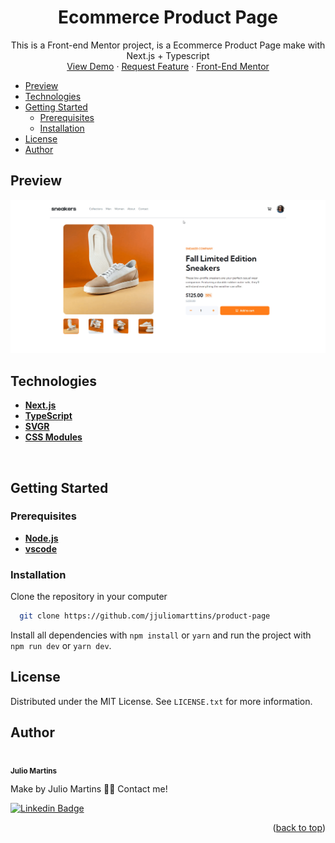<a name="readme-top"></a>

<div align="center">
  <h1 align="center">Ecommerce Product Page</h1>

  <p align="center">
    This is a Front-end Mentor project, is a Ecommerce Product Page make with Next.js + Typescript
    <br />
    <a href="https://product-page-five.vercel.app/">View Demo</a>
    ·
    <a href="https://github.com/jjuliomarttins/product-page/issues">Request Feature</a>
    ·
    <a href="https://www.frontendmentor.io/home">Front-End Mentor</a>
  </p>
</div>

<ul>
  <li>
    <a href="#preview">Preview</a>
  <li>
    <a href="#technologies">Technologies</a>
  </li>
  </li>
  <li>
    <a href="#getting-started">Getting Started</a>
    <ul>
      <li><a href="#prerequisites">Prerequisites</a></li>
      <li><a href="#installation">Installation</a></li>
    </ul>
  </li>
  <li><a href="#license">License</a></li>
  <li><a href="#author">Author</a></li>
</ul>

## Preview

<img src="./.github/images/readme-preview.gif" alt="Project Preview Gif" />

<br />

## Technologies

- **[Next.js](https://nextjs.org/)**
- **[TypeScript](https://www.typescriptlang.org/)**
- **[SVGR](https://react-svgr.com/docs/getting-started)**
- **[CSS Modules](https://github.com/css-modules/css-modules)**

<br />

## Getting Started

### Prerequisites

- **[Node.js](https://nodejs.org/en/)**
- **[vscode](https://code.visualstudio.com/)**

### Installation

Clone the repository in your computer

```bash
  git clone https://github.com/jjuliomarttins/product-page
```

Install all dependencies with `npm install` or `yarn` and run the project with `npm run dev` or `yarn dev`.

## License

Distributed under the MIT License. See `LICENSE.txt` for more information.

## Author

<img style="border-radius: 50%;" src="https://avatars.githubusercontent.com/u/49854105?v=4" width="100px;" alt=""/>
<br />
<sub><b>Julio Martins</b></sub></a>

Make by Julio Martins 👋🏽 Contact me!

[![Linkedin Badge](https://img.shields.io/badge/-@jjuliomarttins-1262BF?style=for-the-badge&labelColor=1262BF&logo=linkedin&logoColor=white&link=https://twitter.com/jjuliomarttins)](https://www.linkedin.com/in/jjuliomarttins/)

<p align="right">(<a href="#readme-top">back to top</a>)</p>
